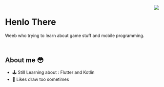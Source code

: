 <img style='float: right' src="https://lanyard.cnrad.dev/api/302122399409766401">

# Henlo There 
Weeb who trying to learn about game stuff and mobile programming.

&nbsp;
&nbsp;
&nbsp;

## About me 😳

- 🕹 Still Learning about : Flutter and Kotlin
- 🎨 Likes draw too sometimes

